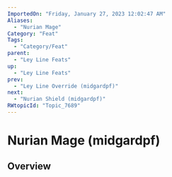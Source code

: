 ```yaml
---
ImportedOn: "Friday, January 27, 2023 12:02:47 AM"
Aliases:
  - "Nurian Mage"
Category: "Feat"
Tags:
  - "Category/Feat"
parent:
  - "Ley Line Feats"
up:
  - "Ley Line Feats"
prev:
  - "Ley Line Override (midgardpf)"
next:
  - "Nurian Shield (midgardpf)"
RWtopicId: "Topic_7689"
---
```

# Nurian Mage (midgardpf)
## Overview
